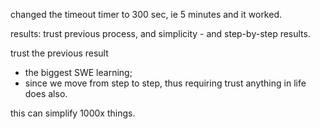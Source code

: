 changed the timeout timer to 300 sec, ie 5 minutes
and it worked.

results: trust previous process, and simplicity - and step-by-step results.

trust the previous result
- the biggest SWE learning;
- since we move from step to step, thus requiring trust
anything in life does also.

this can simplify 1000x things.